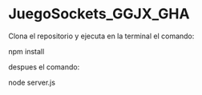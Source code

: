 # JuegoSockets_GGJX_GHA

Clona el repositorio y ejecuta en la terminal el comando:

npm install

despues el comando:

node server.js